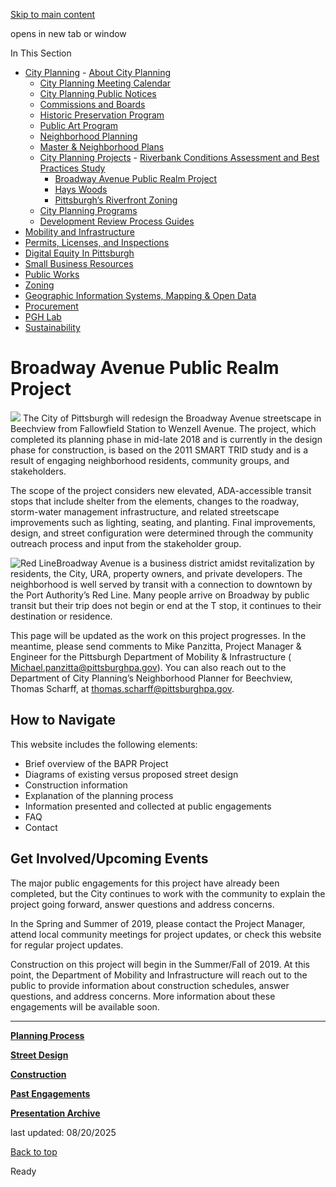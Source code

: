[Skip to main content](https://www.pittsburghpa.gov/Business-Development/City-Planning/Projects/Broadway-Avenue-Public-Realm-Project#main-content)

opens in new tab or window

In This Section

- [City Planning](https://www.pittsburghpa.gov/Business-Development/City-Planning)  - [About City Planning](https://www.pittsburghpa.gov/Business-Development/City-Planning/About-DCP)
  - [City Planning Meeting Calendar](https://www.pittsburghpa.gov/Business-Development/City-Planning/City-Planning-Meetings)
  - [City Planning Public Notices](https://www.pittsburghpa.gov/Business-Development/City-Planning/Public-Notices)
  - [Commissions and Boards](https://www.pittsburghpa.gov/Business-Development/City-Planning/Commissions-and-Boards)
  - [Historic Preservation Program](https://www.pittsburghpa.gov/Business-Development/City-Planning/Historic-Preservation-Program)
  - [Public Art Program](https://www.pittsburghpa.gov/Business-Development/City-Planning/Public-Art)
  - [Neighborhood Planning](https://www.pittsburghpa.gov/Business-Development/City-Planning/Neighborhood-Planning)
  - [Master & Neighborhood Plans](https://www.pittsburghpa.gov/Business-Development/City-Planning/Master-Neighborhood-Plans)
  - [City Planning Projects](https://www.pittsburghpa.gov/Business-Development/City-Planning/Projects)    - [Riverbank Conditions Assessment and Best Practices Study](https://www.pittsburghpa.gov/Business-Development/City-Planning/Projects/Riverbank-Conditions-Assessment-and-Best-Practices-Study)
    - [Broadway Avenue Public Realm Project](https://www.pittsburghpa.gov/Business-Development/City-Planning/Projects/Broadway-Avenue-Public-Realm-Project)
    - [Hays Woods](https://www.pittsburghpa.gov/Business-Development/City-Planning/Projects/Hays-Woods)
    - [Pittsburgh’s Riverfront Zoning](https://www.pittsburghpa.gov/Business-Development/City-Planning/Projects/Pittsburgh%E2%80%99s-Riverfront-Zoning)
  - [City Planning Programs](https://www.pittsburghpa.gov/Business-Development/City-Planning/Planning-Programs)
  - [Development Review Process Guides](https://www.pittsburghpa.gov/Business-Development/City-Planning/Process-Guides)
- [Mobility and Infrastructure](https://www.pittsburghpa.gov/Business-Development/Mobility-and-Infrastructure)
- [Permits, Licenses, and Inspections](https://www.pittsburghpa.gov/Business-Development/Permits-Licenses-and-Inspections)
- [Digital Equity In Pittsburgh](https://www.pittsburghpa.gov/Business-Development/Digital-Equity-In-Pittsburgh)
- [Small Business Resources](https://www.pittsburghpa.gov/Business-Development/Small-Business-Resources)
- [Public Works](https://www.pittsburghpa.gov/Business-Development/Public-Works)
- [Zoning](https://www.pittsburghpa.gov/Business-Development/Zoning)
- [Geographic Information Systems, Mapping & Open Data](https://www.pittsburghpa.gov/Business-Development/Geographic-Information-Systems-Mapping-Open-Data)
- [Procurement](https://www.pittsburghpa.gov/Business-Development/Procurement)
- [PGH Lab](https://www.pittsburghpa.gov/Business-Development/PGH-Lab)
- [Sustainability](https://www.pittsburghpa.gov/Business-Development/Sustainability)

# Broadway Avenue Public Realm Project

![](https://www.pittsburghpa.gov/files/assets/city/v/1/dcp/images/1711_bapr-logo.jpg) The City of Pittsburgh will redesign the Broadway Avenue streetscape in Beechview from Fallowfield Station to Wenzell Avenue. The project, which completed its planning phase in mid-late 2018 and is currently in the design phase for construction, is based on the 2011 SMART TRID study and is a result of engaging neighborhood residents, community groups, and stakeholders.

The scope of the project considers new elevated, ADA-accessible transit stops that include shelter from the elements, changes to the roadway, storm-water management infrastructure, and related streetscape improvements such as lighting, seating, and planting. Final improvements, design, and street configuration were determined through the community outreach process and input from the stakeholder group.

![Red Line](https://www.pittsburghpa.gov/files/assets/city/v/1/dcp/images/1590_bus.jpg)Broadway Avenue is a business district amidst revitalization by residents, the City, URA, property owners, and private developers. The neighborhood is well served by transit with a connection to downtown by the Port Authority’s Red Line. Many people arrive on Broadway by public transit but their trip does not begin or end at the T stop, it continues to their destination or residence.

This page will be updated as the work on this project progresses. In the meantime, please send comments to Mike Panzitta, Project Manager & Engineer for the Pittsburgh Department of Mobility & Infrastructure ( [Michael.panzitta@pittsburghpa.gov](mailto:Michael.panzitta@pittsburghpa.gov)). You can also reach out to the Department of City Planning’s Neighborhood Planner for Beechview, Thomas Scharff, at [thomas.scharff@pittsburghpa.gov](mailto:thomas.scharff@pittsburghpa.gov "mailto:thomas.scharff@pittsburghpa.gov").

## How to Navigate

This website includes the following elements:

- Brief overview of the BAPR Project
- Diagrams of existing versus proposed street design
- Construction information
- Explanation of the planning process
- Information presented and collected at public engagements
- FAQ
- Contact

## Get Involved/Upcoming Events

The major public engagements for this project have already been completed, but the City continues to work with the community to explain the project going forward, answer questions and address concerns.

In the Spring and Summer of 2019, please contact the Project Manager, attend local community meetings for project updates, or check this website for regular project updates.

Construction on this project will begin in the Summer/Fall of 2019. At this point, the Department of Mobility and Infrastructure will reach out to the public to provide information about construction schedules, answer questions, and address concerns. More information about these engagements will be available soon.

* * *

[**Planning Process**](https://www.pittsburghpa.gov/Business-Development/City-Planning/Projects/Broadway-Avenue-Public-Realm-Project/Planning-Process)

[**Street Design**](https://www.pittsburghpa.gov/Business-Development/City-Planning/Projects/Broadway-Avenue-Public-Realm-Project/Street-Design)

[**Construction**](https://www.pittsburghpa.gov/Business-Development/City-Planning/Projects/Broadway-Avenue-Public-Realm-Project/Construction)

[**Past Engagements**](https://www.pittsburghpa.gov/Business-Development/City-Planning/Projects/Broadway-Avenue-Public-Realm-Project/Past-Engagements)

[**Presentation Archive**](https://www.pittsburghpa.gov/Business-Development/City-Planning/Projects/Broadway-Avenue-Public-Realm-Project/Presentation-Archive)

last updated: 08/20/2025

[Back to top](https://www.pittsburghpa.gov/Business-Development/City-Planning/Projects/Broadway-Avenue-Public-Realm-Project#body-top)

Ready
